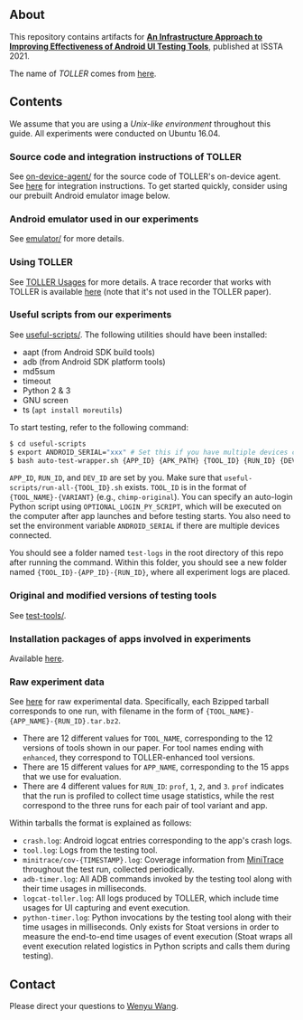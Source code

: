 ## About

This repository contains artifacts for **[An Infrastructure Approach to Improving Effectiveness of Android UI Testing Tools](https://doi.org/10.1145/3460319.3464828)**, published at ISSTA 2021.

The name of *TOLLER* comes from [here](https://en.wikipedia.org/wiki/Nova_Scotia_Duck_Tolling_Retriever).

## Contents

We assume that you are using a *Unix-like environment* throughout this guide. All experiments were conducted on Ubuntu 16.04.

### Source code and integration instructions of TOLLER

See [on-device-agent/](on-device-agent/) for the source code of TOLLER's on-device agent.
See [here](agent-build/) for integration instructions.
To get started quickly, consider using our prebuilt Android emulator image below.

### Android emulator used in our experiments

See [emulator/](emulator/) for more details.

### Using TOLLER

See [TOLLER Usages](USAGES.md) for more details. A trace recorder that works with TOLLER is available [here](https://github.com/VET-UI-Testing/test-recorder) (note that it's not used in the TOLLER paper).

### Useful scripts from our experiments

See [useful-scripts/](useful-scripts/). The following utilities should have been installed:

* aapt (from Android SDK build tools)
* adb (from Android SDK platform tools)
* md5sum
* timeout
* Python 2 & 3
* GNU screen
* ts (`apt install moreutils`)

To start testing, refer to the following command:

```bash
$ cd useful-scripts
$ export ANDROID_SERIAL="xxx" # Set this if you have multiple devices connected
$ bash auto-test-wrapper.sh {APP_ID} {APK_PATH} {TOOL_ID} {RUN_ID} {DEV_ID} [OPTIONAL_LOGIN_PY_SCRIPT]
```

`APP_ID`, `RUN_ID`, and `DEV_ID` are set by you. Make sure that `useful-scripts/run-all-{TOOL_ID}.sh` exists. `TOOL_ID` is in the format of `{TOOL_NAME}-{VARIANT}` (e.g., `chimp-original`). You can specify an auto-login Python script using `OPTIONAL_LOGIN_PY_SCRIPT`, which will be executed on the computer after app launches and before testing starts. You also need to set the environment variable `ANDROID_SERIAL` if there are multiple devices connected.

You should see a folder named `test-logs` in the root directory of this repo after running the command. Within this folder, you should see a new folder named `{TOOL_ID}-{APP_ID}-{RUN_ID}`, where all experiment logs are placed.

### Original and modified versions of testing tools

See [test-tools/](test-tools/).

### Installation packages of apps involved in experiments

Available [here](https://github.com/TOLLER-Android/main/releases/download/apps/Apps-TOLLER.zip).

### Raw experiment data

See [here](https://github.com/TOLLER-Android/main/releases/tag/raw-exp-data) for raw experimental data.
Specifically, each Bzipped tarball corresponds to one run, with filename in the form of `{TOOL_NAME}-{APP_NAME}-{RUN_ID}.tar.bz2`.

* There are 12 different values for `TOOL_NAME`, corresponding to the 12 versions of tools shown in our paper. For tool names ending with `enhanced`, they correspond to TOLLER-enhanced tool versions.
* There are 15 different values for `APP_NAME`, corresponding to the 15 apps that we use for evaluation.
* There are 4 different values for `RUN_ID`: `prof`, `1`, `2`, and `3`. `prof` indicates that the run is profiled to collect time usage statistics, while the rest correspond to the three runs for each pair of tool variant and app.

Within tarballs the format is explained as follows:

*  `crash.log`: Android logcat entries corresponding to the app's crash logs.
*  `tool.log`: Logs from the testing tool.
* `minitrace/cov-{TIMESTAMP}.log`: Coverage information from [MiniTrace](http://gutianxiao.com/ape/install-mini-tracing) throughout the test run, collected periodically.
* `adb-timer.log`: All ADB commands invoked by the testing tool along with their time usages in milliseconds.
* `logcat-toller.log`: All logs produced by TOLLER, which include time usages for UI capturing and event execution.
* `python-timer.log`: Python invocations by the testing tool along with their time usages in milliseconds. Only exists for Stoat versions in order to measure the end-to-end time usages of event execution (Stoat wraps all event execution related logistics in Python scripts and calls them during testing).

## Contact

Please direct your questions to [Wenyu Wang](mailto:wenyu2@illinois.edu).

